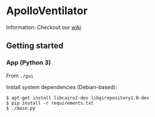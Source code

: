 # ApolloVentilator

Information: Checkout our [wiki](https://github.com/makespacemadrid/ApolloVentilator/wiki)

## Getting started

### App (Python 3)

From ```./gui```

Install system dependencies (Debian-based):

```
$ apt-get install libcairo2-dev libgirepository1.0-dev
$ pip install -r requirements.txt
$ ./main.py
```